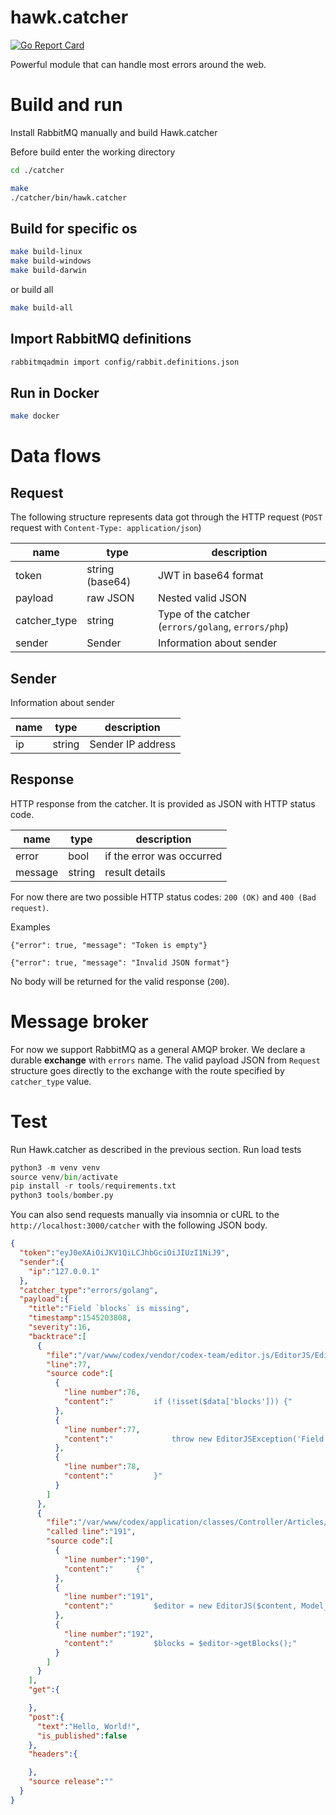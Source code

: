 # hawk.catcher
[![Go Report Card](https://goreportcard.com/badge/github.com/codex-team/hawk.catcher)](https://goreportcard.com/report/github.com/codex-team/hawk.catcher)

Powerful module that can handle most errors around the web.

# Build and run

Install RabbitMQ manually and build Hawk.catcher

Before build enter the working directory
```bash
cd ./catcher
```

```bash
make
./catcher/bin/hawk.catcher
```

## Build for specific os

```bash
make build-linux
make build-windows
make build-darwin
```

or build all

```bash
make build-all
```

## Import RabbitMQ definitions

```bash
rabbitmqadmin import config/rabbit.definitions.json
```

## Run in Docker

```bash
make docker
```

# Data flows

## Request

The following structure represents data got through the HTTP request (`POST` request with `Content-Type: application/json`)

| name         | type            | description                                         |
| ------------ | --------------- | --------------------------------------------------- |
| token        | string (base64) | JWT in base64 format                                |
| payload      | raw JSON        | Nested valid JSON                                   |
| catcher_type | string          | Type of the catcher (`errors/golang`, `errors/php`) |
| sender       | Sender          | Information about sender                            |

## Sender
Information about sender

| name | type   | description       |
| ---- | ------ | ----------------- |
| ip   | string | Sender IP address |

## Response
HTTP response from the catcher. It is provided as JSON with HTTP status code.

| name    | type   | description               |
| ------- | ------ | ------------------------- |
| error   | bool   | if the error was occurred |
| message | string | result details            |

For now there are two possible HTTP status codes: `200 (OK)` and `400 (Bad request)`.

Examples
```
{"error": true, "message": "Token is empty"}
```
```
{"error": true, "message": "Invalid JSON format"}
```

No body will be returned for the valid response (`200`).

# Message broker

For now we support RabbitMQ as a general AMQP broker.
We declare a durable **exchange** with `errors` name.
The valid payload JSON from `Request` structure goes directly to the exchange with the route specified by `catcher_type` value.

# Test

Run Hawk.catcher as described in the previous section.
Run load tests
```python
python3 -m venv venv
source venv/bin/activate
pip install -r tools/requirements.txt
python3 tools/bomber.py
```

You can also send requests manually via insomnia or cURL to the `http://localhost:3000/catcher` with the following JSON body.

```json
{
  "token":"eyJ0eXAiOiJKV1QiLCJhbGciOiJIUzI1NiJ9",
  "sender":{
    "ip":"127.0.0.1"
  },
  "catcher_type":"errors/golang",
  "payload":{
    "title":"Field `blocks` is missing",
    "timestamp":1545203808,
    "severity":16,
    "backtrace":[
      {
        "file":"/var/www/codex/vendor/codex-team/editor.js/EditorJS/EditorJS.php",
        "line":77,
        "source code":[
          {
            "line number":76,
            "content":"         if (!isset($data['blocks'])) {"
          },
          {
            "line number":77,
            "content":"             throw new EditorJSException('Field `blocks` is missing');"
          },
          {
            "line number":78,
            "content":"         }"
          }
        ]
      },
      {
        "file":"/var/www/codex/application/classes/Controller/Articles/Index.php",
        "called line":"191",
        "source code":[
          {
            "line number":"190",
            "content":"     {"
          },
          {
            "line number":"191",
            "content":"         $editor = new EditorJS($content, Model_Article::getEditorConfig());"
          },
          {
            "line number":"192",
            "content":"         $blocks = $editor->getBlocks();"
          }
        ]
      }
    ],
    "get":{

    },
    "post":{
      "text":"Hello, World!",
      "is_published":false
    },
    "headers":{

    },
    "source release":""
  }
}
```

